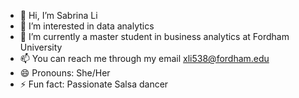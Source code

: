 - 👋 Hi, I’m Sabrina Li
- 👀 I’m interested in data analytics
- 🌱 I’m currently a master student in business analytics at Fordham University 
- 📫 You can reach me through my email xli538@fordham.edu
- 😄 Pronouns: She/Her
- ⚡ Fun fact: Passionate Salsa dancer

<!---
Acorangli/Acorangli is a ✨ special ✨ repository because its `README.md` (this file) appears on your GitHub profile.
You can click the Preview link to take a look at your changes.
--->

